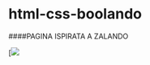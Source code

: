 # html-css-boolando
####PAGINA ISPIRATA A ZALANDO

[![](https://media2.giphy.com/media/NGFLfx922WpjhCa0KZ/giphy.gif)

